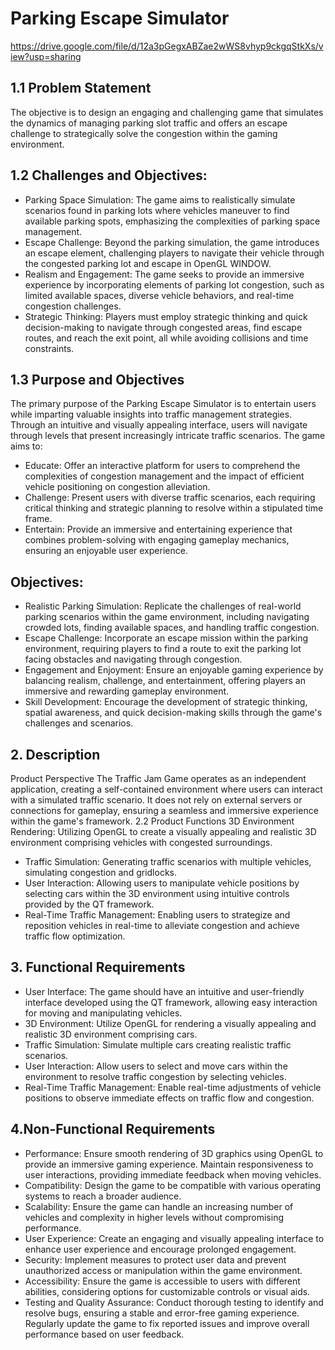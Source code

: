 # Parking Escape Simulator
https://drive.google.com/file/d/12a3pGegxABZae2wWS8vhyp9ckgqStkXs/view?usp=sharing
## 1.1  Problem Statement
The objective is to design an engaging and challenging game that simulates the dynamics of managing parking slot traffic and offers an escape challenge to strategically solve the congestion within the gaming environment.
## 1.2 Challenges and Objectives:
+ Parking Space Simulation: The game aims to realistically simulate scenarios found in parking lots where vehicles maneuver to find available parking spots, emphasizing the complexities of parking space management.
+ Escape Challenge: Beyond the parking simulation, the game introduces an escape element, challenging players to navigate their vehicle through the congested parking lot and escape in OpenGL WINDOW.
+ Realism and Engagement: The game seeks to provide an immersive experience by incorporating elements of parking lot congestion, such as limited available spaces, diverse vehicle behaviors, and real-time congestion challenges.
+ Strategic Thinking: Players must employ strategic thinking and quick decision-making to navigate through congested areas, find escape routes, and reach the exit point, all while avoiding collisions and time constraints.

## 1.3 Purpose and Objectives
The primary purpose of the Parking Escape Simulator is to entertain users while imparting valuable insights into traffic management strategies. Through an intuitive and visually appealing interface, users will navigate through levels that present increasingly intricate traffic scenarios. The game aims to:
+ Educate: Offer an interactive platform for users to comprehend the complexities of congestion management and the impact of efficient vehicle positioning on congestion alleviation.
+ Challenge: Present users with diverse traffic scenarios, each requiring critical thinking and strategic planning to resolve within a stipulated time frame.
+ Entertain: Provide an immersive and entertaining experience that combines problem-solving with engaging gameplay mechanics, ensuring an enjoyable user experience.
## Objectives:
+ Realistic Parking Simulation: Replicate the challenges of real-world parking scenarios within the game environment, including navigating crowded lots, finding available spaces, and handling traffic congestion.
+ Escape Challenge: Incorporate an escape mission within the parking environment, requiring players to find a route to exit the parking lot  facing obstacles and navigating through congestion.
+ Engagement and Enjoyment: Ensure an enjoyable gaming experience by balancing realism, challenge, and entertainment, offering players an immersive and rewarding gameplay environment.
+ Skill Development: Encourage the development of strategic thinking, spatial awareness, and quick decision-making skills through the game's challenges and scenarios.




## 2. Description
Product Perspective
The Traffic Jam Game operates as an independent application, creating a self-contained environment where users can interact with a simulated traffic scenario. It does not rely on external servers or connections for gameplay, ensuring a seamless and immersive experience within the game's framework.
2.2 Product Functions
3D Environment Rendering: Utilizing OpenGL to create a visually appealing and realistic 3D environment comprising vehicles with congested surroundings.
+ Traffic Simulation: Generating traffic scenarios with multiple vehicles, simulating congestion and gridlocks.
+ User Interaction: Allowing users to manipulate vehicle positions by selecting cars within the 3D environment using intuitive controls provided by the QT framework.
+ Real-Time Traffic Management: Enabling users to strategize and reposition vehicles in real-time to alleviate congestion and achieve traffic flow optimization.         

## 3. Functional Requirements
+ User Interface:
The game should have an intuitive and user-friendly interface developed using the QT framework, allowing easy interaction for moving and manipulating vehicles.
+ 3D Environment:
Utilize OpenGL for rendering a visually appealing and realistic 3D environment comprising cars.
+ Traffic Simulation:
Simulate multiple cars creating realistic traffic scenarios.
+ User Interaction:
Allow users to select and move cars within the environment to resolve traffic congestion by selecting vehicles.
+ Real-Time Traffic Management:
Enable real-time adjustments of vehicle positions to observe immediate effects on traffic flow and congestion.

## 4.Non-Functional Requirements
+ Performance:
Ensure smooth rendering of 3D graphics using OpenGL to provide an immersive gaming experience.
Maintain responsiveness to user interactions, providing immediate feedback when moving vehicles.
+ Compatibility:
Design the game to be compatible with various operating systems to reach a broader audience.
+ Scalability:
Ensure the game can handle an increasing number of vehicles and complexity in higher levels without compromising performance.
+ User Experience:
Create an engaging and visually appealing interface to enhance user experience and encourage prolonged engagement.
+ Security:
Implement measures to protect user data and prevent unauthorized access or manipulation within the game environment.
+ Accessibility:
Ensure the game is accessible to users with different abilities, considering options for customizable controls or visual aids.
+ Testing and Quality Assurance:
Conduct thorough testing to identify and resolve bugs, ensuring a stable and error-free gaming experience.
Regularly update the game to fix reported issues and improve overall performance based on user feedback.
